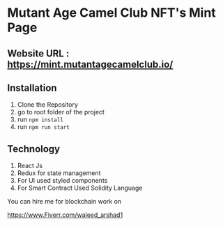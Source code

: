# Mutant Age Camel Club NFT's Mint Page

## Website URL : https://mint.mutantagecamelclub.io/

## Installation

1. Clone the Repository
2. go to root folder of the project
3. run ``` npm install ``` 
4. run ```npm run start ``` 


## Technology 

1. React Js
2. Redux for state management
3. For UI used styled components
4. For Smart Contract Used Solidity Language


You can hire me for blockchain work on 

https://www.Fiverr.com/waleed_arshad1
